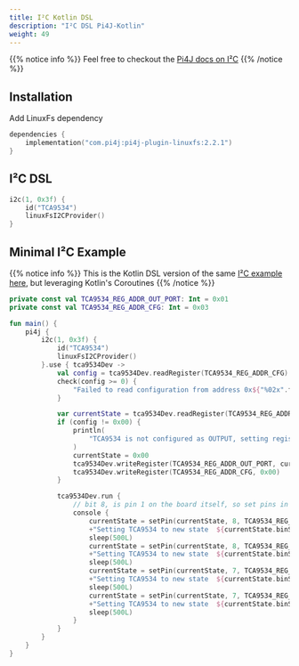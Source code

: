 ```yaml
---
title: I²C Kotlin DSL
description: "I²C DSL Pi4J-Kotlin"
weight: 49
---
```


{{% notice info %}}
Feel free to checkout the [Pi4J docs on I²C](/documentation/io-examples/i2c/)
{{% /notice %}}

## Installation

Add LinuxFs dependency
```kotlin
dependencies {
    implementation("com.pi4j:pi4j-plugin-linuxfs:2.2.1")
}
```

## I²C DSL

```kotlin
i2c(1, 0x3f) {
    id("TCA9534")
    linuxFsI2CProvider()
}
```

## Minimal I²C Example

{{% notice info %}}
This is the Kotlin DSL version of the same [I²C example here](/documentation/io-examples/i2c#code-example), but leveraging Kotlin's Coroutines
{{% /notice %}}

```kotlin
private const val TCA9534_REG_ADDR_OUT_PORT: Int = 0x01
private const val TCA9534_REG_ADDR_CFG: Int = 0x03

fun main() {
    pi4j {
        i2c(1, 0x3f) {
            id("TCA9534")
            linuxFsI2CProvider()
        }.use { tca9534Dev ->
            val config = tca9534Dev.readRegister(TCA9534_REG_ADDR_CFG)
            check(config >= 0) {
                "Failed to read configuration from address 0x${"%02x".format(TCA9534_REG_ADDR_CFG)}"
            }

            var currentState = tca9534Dev.readRegister(TCA9534_REG_ADDR_OUT_PORT)
            if (config != 0x00) {
                println(
                    "TCA9534 is not configured as OUTPUT, setting register 0x${"%02x".format(TCA9534_REG_ADDR_CFG)} to 0x00"
                )
                currentState = 0x00
                tca9534Dev.writeRegister(TCA9534_REG_ADDR_OUT_PORT, currentState)
                tca9534Dev.writeRegister(TCA9534_REG_ADDR_CFG, 0x00)
            }

            tca9534Dev.run {
                // bit 8, is pin 1 on the board itself, so set pins in reverse:
                console {
                    currentState = setPin(currentState, 8, TCA9534_REG_ADDR_OUT_PORT)
                    +"Setting TCA9534 to new state  ${currentState.binStr()}"
                    sleep(500L)
                    currentState = setPin(currentState, 8, TCA9534_REG_ADDR_OUT_PORT, false)
                    +"Setting TCA9534 to new state  ${currentState.binStr()}"
                    sleep(500L)
                    currentState = setPin(currentState, 7, TCA9534_REG_ADDR_OUT_PORT)
                    +"Setting TCA9534 to new state  ${currentState.binStr()}"
                    sleep(500L)
                    currentState = setPin(currentState, 7, TCA9534_REG_ADDR_OUT_PORT, false)
                    +"Setting TCA9534 to new state  ${currentState.binStr()}"
                    sleep(500L)
                }
            }
        }
    }
}
```
